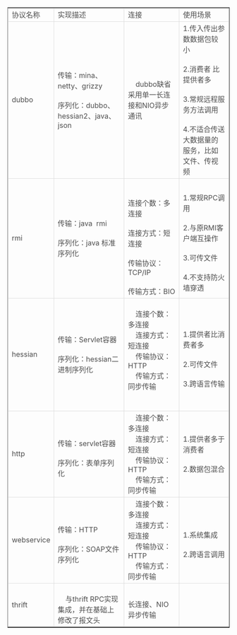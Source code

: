 <table border="1" cellspacing="0"><tbody><tr><td style="border-color:#dddddd;"><span style="color:#4f4f4f;">协议名称</span></td>
			<td style="border-color:#dddddd;"><span style="color:#4f4f4f;">实现描述</span></td>
			<td style="border-color:#dddddd;"><span style="color:#4f4f4f;">连接</span></td>
			<td style="border-color:#dddddd;"><span style="color:#4f4f4f;">使用场景</span></td>
		</tr><tr><td style="border-color:#dddddd;"><span style="color:#4f4f4f;">dubbo</span></td>
			<td style="border-color:#dddddd;"><span style="color:#4f4f4f;">传输：mina、netty、grizzy<br><br>
			序列化：dubbo、hessian2、java、json</span></td>
			<td style="border-color:#dddddd;"><span style="color:#4f4f4f;">&nbsp;&nbsp;&nbsp; dubbo缺省采用单一长连接和NIO异步通讯&nbsp;&nbsp;&nbsp;</span></td>
			<td style="border-color:#dddddd;"><span style="color:#4f4f4f;">1.传入传出参数数据包较小<br><br>
			2.消费者 比提供者多<br><br>
			3.常规远程服务方法调用<br><br>
			4.不适合传送大数据量的服务，比如文件、传视频</span></td>
		</tr><tr><td style="border-color:#dddddd;"><span style="color:#4f4f4f;">rmi</span></td>
			<td style="border-color:#dddddd;"><span style="color:#4f4f4f;">传输：java&nbsp; rmi<br><br>
			序列化：java 标准序列化</span></td>
			<td style="border-color:#dddddd;"><span style="color:#4f4f4f;">&nbsp;&nbsp;&nbsp;&nbsp;<br><br>
			连接个数：多连接<br><br>
			连接方式：短连接<br><br>
			传输协议：TCP/IP<br><br>
			传输方式：BIO</span></td>
			<td style="border-color:#dddddd;"><br><span style="color:#4f4f4f;">1.常规RPC调用<br><br>
			2.与原RMI客户端互操作<br><br>
			3.可传文件<br><br>
			4.不支持防火墙穿透</span></td>
		</tr><tr><td style="border-color:#dddddd;"><span style="color:#4f4f4f;">hessian</span></td>
			<td style="border-color:#dddddd;"><br><span style="color:#4f4f4f;">传输：Servlet容器<br><br>
			序列化：hessian二进制序列化<br>
			&nbsp;&nbsp;&nbsp;</span></td>
			<td style="border-color:#dddddd;"><br><span style="color:#4f4f4f;">&nbsp;&nbsp;&nbsp; 连接个数：多连接<br>
			&nbsp;&nbsp;&nbsp; 连接方式：短连接<br>
			&nbsp;&nbsp;&nbsp; 传输协议：HTTP<br>
			&nbsp;&nbsp;&nbsp; 传输方式：同步传输<br><br>
			&nbsp;&nbsp;&nbsp;</span></td>
			<td style="border-color:#dddddd;"><br><span style="color:#4f4f4f;">1.提供者比消费者多<br><br>
			2.可传文件<br><br>
			3.跨语言传输</span></td>
		</tr><tr><td style="border-color:#dddddd;"><span style="color:#4f4f4f;">http</span></td>
			<td style="border-color:#dddddd;"><br><span style="color:#4f4f4f;">传输：servlet容器<br><br>
			序列化：表单序列化</span></td>
			<td style="border-color:#dddddd;"><span style="color:#4f4f4f;">&nbsp;&nbsp;&nbsp; 连接个数：多连接<br>
			&nbsp;&nbsp;&nbsp; 连接方式：短连接<br>
			&nbsp;&nbsp;&nbsp; 传输协议：HTTP<br>
			&nbsp;&nbsp;&nbsp; 传输方式：同步传输</span></td>
			<td style="border-color:#dddddd;"><span style="color:#4f4f4f;">1.提供者多于消费者<br><br>
			2.数据包混合</span></td>
		</tr><tr><td style="border-color:#dddddd;"><span style="color:#4f4f4f;">webservice</span></td>
			<td style="border-color:#dddddd;"><br><span style="color:#4f4f4f;">传输：HTTP<br><br>
			序列化：SOAP文件序列化</span></td>
			<td style="border-color:#dddddd;"><span style="color:#4f4f4f;">&nbsp;&nbsp;&nbsp; 连接个数：多连接<br>
			&nbsp;&nbsp;&nbsp; 连接方式：短连接<br>
			&nbsp;&nbsp;&nbsp; 传输协议：HTTP<br>
			&nbsp;&nbsp;&nbsp; 传输方式：同步传输</span></td>
			<td style="border-color:#dddddd;"><br><span style="color:#4f4f4f;">1.系统集成<br><br>
			2.跨语言调用</span></td>
		</tr><tr><td style="border-color:#dddddd;"><span style="color:#4f4f4f;">thrift</span></td>
			<td style="border-color:#dddddd;"><br><span style="color:#4f4f4f;">&nbsp;&nbsp;&nbsp; 与thrift RPC实现集成，并在基础上修改了报文头&nbsp;&nbsp;&nbsp;</span></td>
			<td style="border-color:#dddddd;"><br><span style="color:#4f4f4f;">长连接、NIO异步传输&nbsp;&nbsp;&nbsp;</span></td>
			<td style="border-color:#dddddd;"><span style="color:#4f4f4f;">&nbsp;</span></td>
		</tr></tbody></table>





